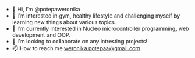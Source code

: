 - 👋 Hi, I’m @potepaweronika
- 👀 I’m interested in gym, healthy lifestyle and challenging myself by learning new things about various topics.
- 🌱 I’m currently interested in Nucleo microcontroller programming, web development and OOP.
- 💞️ I’m looking to collaborate on any intresting projects!
- 📫 How to reach me weronika.potepaa@gmail.com

<!---
Sakitaa/Sakitaa is a ✨ special ✨ repository because its `README.md` (this file) appears on your GitHub profile.
You can click the Preview link to take a look at your changes.
--->
